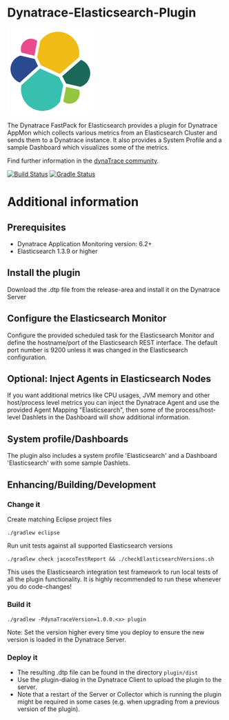 # Dynatrace-Elasticsearch-Plugin

![testresources/icon.png](/testresources/icon.png)

The Dynatrace FastPack for Elasticsearch provides a plugin for Dynatrace AppMon which collects various metrics from an Elasticsearch Cluster and sends them to a Dynatrace instance. It also provides a System Profile and a sample Dashboard which visualizes some of the metrics.

Find further information in the [dynaTrace community](https://community.compuwareapm.com/community/display/DL/Elasticsearch+FastPack). 

[![Build Status](https://travis-ci.org/Dynatrace/Dynatrace-Elasticsearch-Plugin.svg)](https://travis-ci.org/Dynatrace/Dynatrace-Elasticsearch-Plugin) [![Gradle Status](https://gradleupdate.appspot.com/dynaTrace/Dynatrace-Elasticsearch-Plugin/status.svg?branch=master)](https://gradleupdate.appspot.com/dynaTrace/Dynatrace-Elasticsearch-Plugin/status)

# Additional information

## Prerequisites

* Dynatrace Application Monitoring version: 6.2+
* Elasticsearch 1.3.9 or higher

## Install the plugin

Download the .dtp file from the release-area and install it on the Dynatrace Server

## Configure the Elasticsearch Monitor

Configure the provided scheduled task for the Elasticsearch Monitor and define the hostname/port of the Elasticsearch REST interface. The default port number is 9200 unless it was changed in the Elasticsearch configuration.

## Optional: Inject Agents in Elasticsearch Nodes

If you want additional metrics like CPU usages, JVM memory and other host/process level metrics you can inject the Dynatrace Agent and use the provided Agent Mapping "Elasticsearch", then some of the process/host-level Dashlets in the Dashboard will show additional information.

## System profile/Dashboards

The plugin also includes a system profile 'Elasticsearch' and a Dashboard 'Elasticsearch' with some sample Dashlets.

## Enhancing/Building/Development

### Change it

Create matching Eclipse project files

	./gradlew eclipse

Run unit tests against all supported Elasticsearch versions

	./gradlew check jacocoTestReport && ./checkElasticsearchVersions.sh

This uses the Elasticsearch integration test framework to run local tests of all the plugin functionality. It is 
highly recommended to run these whenever you do code-changes! 

### Build it

	./gradlew -PdynaTraceVersion=1.0.0.<x> plugin

Note: Set the version higher every time you deploy to ensure the new version is loaded in the Dynatrace Server.

### Deploy it

* The resulting .dtp file can be found in the directory `plugin/dist`
* Use the plugin-dialog in the Dynatrace Client to upload the plugin to the server. 
* Note that a restart of the Server or Collector which is running the plugin might be required 
  in some cases (e.g. when upgrading from a previous version of the plugin).
